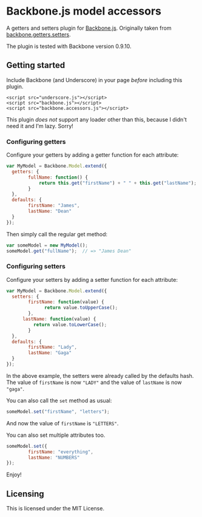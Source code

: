 Backbone.js model accessors
===========================

A getters and setters plugin for [Backbone.js](http://documentcloud.github.com/backbone). Originally taken from [backbone.getters.setters](https://github.com/berzniz/backbone.getters.setters).

The plugin is tested with Backbone version 0.9.10.

## Getting started

Include Backbone (and Underscore) in your page _before_ including this plugin.

    <script src="underscore.js"></script>
    <script src="backbone.js"></script>
    <script src="backbone.accessors.js"></script>

This plugin _does not_ support any loader other than this, because I didn't need it and I'm lazy. Sorry!

### Configuring getters

Configure your getters by adding a getter function for each attribute:

```js
var MyModel = Backbone.Model.extend({
  getters: {
  		fullName: function() {
		    return this.get("firstName") + " " + this.get("lastName");
	    }
  },
  defaults: {
    	firstName: "James",
    	lastName: "Dean"
  }
});
```

Then simply call the regular get method:

```js
var someModel = new MyModel();
someModel.get("fullName");  // => "James Dean"
```

### Configuring setters

Configure your setters by adding a setter function for each attribute:

```js
var MyModel = Backbone.Model.extend({
  setters: {
    	firstName: function(value) {
		      return value.toUpperCase();
	    },
      lastName: function(value) {
  	      return value.toLowerCase();
	    }
  },
  defaults: {
    	firstName: "Lady",
    	lastName: "Gaga"
  }
});
```

In the above example, the setters were already called by the defaults hash. The value of `firstName` is now `"LADY"` and the value of `lastName` is now `"gaga"`.

You can also call the `set` method as usual:

```js
someModel.set("firstName", "letters");
```

And now the value of `firstName` is `"LETTERS"`.

You can also set multiple attributes too.

```js
someModel.set({
		firstName: "everything",
		lastName: "NUMBERS"
});
```

Enjoy!


## Licensing

This is licensed under the MIT License.
